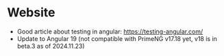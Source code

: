 # Website

- Good article about testing in angular: https://testing-angular.com/
- Update to Angular 19 (not compatible with PrimeNG v17.18 yet, v18 is in beta.3 as of 2024.11.23)
